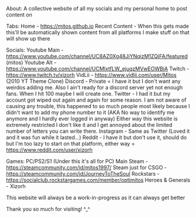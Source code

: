 About:
A collective website of all my socials and my personal home to post content on

Tabs:
Home - https://mitos.github.io
Recent Content - When this gets made this'll be automatically shown content from all platforms I make stuff on that will show up there

Socials:
Youtube Main - https://www.youtube.com/channel/UC8AZ0Xg48JiYNqizM1ZQjFA/featured (mitos)
Youtube Alt - https://www.youtube.com/channel/UCMlxtfLW_ejuqzMVwEOWBiA
Twitch - https://www.twitch.tv/xizorh
VidLii - https://www.vidlii.com/user/Mitos (2010 YT Theme Clone)
Discord - Private = I have it but I don't want any weirdos adding me.
Also I ain't ready for a discord server yet not enough fans.
When I hit 100 maybe I will create one.
Twitter - I had it but my account got wiped out again and again for some reason. I am not aware of causing any trouble, this happened to so much people most likely because I didn't want to add my phone number to it (AKA No way to identify me anymore and I hardly ever logged in anyway) Either way this website is extremely restricted I don't like it and I get annoyed about the limited number of letters you can write there.
Instagram - Same as Twitter (Loved it and it was fun while it lasted...)
Reddit - I have it but don't use it, should do but I'm too lazy to start on that platform, either way = https://www.reddit.com/user/xizorh

Games: PC/PS2/S1
(Under this it's all for PC)
Main Steam - https://steamcommunity.com/id/mitos1997/
Steam just for CSGO - https://steamcommunity.com/id/JourneyToTheSoul
Rockstars - https://socialclub.rockstargames.com/member/optimitos
Heroes & Generals - Xizorh

This website will always be a work-in-progress as it can always get better

Thank you so much for visiting!
^_^
